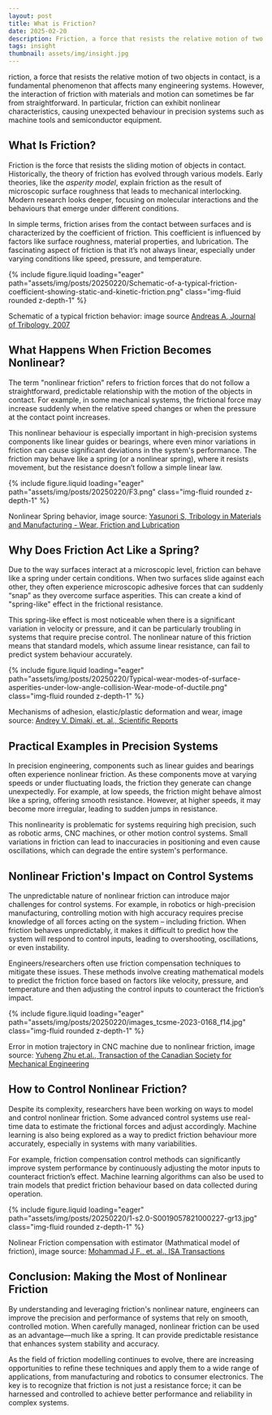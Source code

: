 ```yaml
---
layout: post
title: What is Friction?
date: 2025-02-20
description: Friction, a force that resists the relative motion of two objects in contact, is a fundamental phenomenon that affects many engineering systems. However, the interaction of friction with materials and motion can sometimes be far from straightforward.
tags: insight
thumbnail: assets/img/insight.jpg
---
```


riction, a force that resists the relative motion of two objects in contact, is a fundamental phenomenon that affects many engineering systems. However, the interaction of friction with materials and motion can sometimes be far from straightforward. In particular, friction can exhibit nonlinear characteristics, causing unexpected behaviour in precision systems such as machine tools and semiconductor equipment.

## What Is Friction?

Friction is the force that resists the sliding motion of objects in contact. Historically, the theory of friction has evolved through various models. Early theories, like the *asperity model*, explain friction as the result of microscopic surface roughness that leads to mechanical interlocking. Modern research looks deeper, focusing on molecular interactions and the behaviours that emerge under different conditions.

In simple terms, friction arises from the contact between surfaces and is characterized by the coefficient of friction. This coefficient is influenced by factors like surface roughness, material properties, and lubrication. The fascinating aspect of friction is that it’s not always linear, especially under varying conditions like speed, pressure, and temperature.

<div class="row mt-3">
    <div class="col-sm mt-3 mt-md-0">
        {% include figure.liquid loading="eager" path="assets/img/posts/20250220/Schematic-of-a-typical-friction-coefficient-showing-static-and-kinetic-friction.png" class="img-fluid rounded z-depth-1" %}
    </div>
</div>

Schematic of a typical friction behavior: image source   [Andreas A, Journal of Tribology, 2007](http://dx.doi.org/10.1115/1.2768074)

## What Happens When Friction Becomes Nonlinear?

The term "nonlinear friction" refers to friction forces that do not follow a straightforward, predictable relationship with the motion of the objects in contact. For example, in some mechanical systems, the frictional force may increase suddenly when the relative speed changes or when the pressure at the contact point increases.

This nonlinear behaviour is especially important in high-precision systems components like linear guides or bearings, where even minor variations in friction can cause significant deviations in the system's performance. The friction may behave like a spring (or a nonlinear spring), where it resists movement, but the resistance doesn’t follow a simple linear law.

<div class="row mt-3">
    <div class="col-sm mt-3 mt-md-0">
        {% include figure.liquid loading="eager" path="assets/img/posts/20250220/F3.png" class="img-fluid rounded z-depth-1" %}
    </div>
</div>

Nonlinear Spring behavior, image source: [Yasunori S, Tribology in Materials and Manufacturing - Wear, Friction and Lubrication](https://www.intechopen.com/chapters/73645)

## Why Does Friction Act Like a Spring?

Due to the way surfaces interact at a microscopic level, friction can behave like a spring under certain conditions. When two surfaces slide against each other, they often experience microscopic adhesive forces that can suddenly “snap” as they overcome surface asperities. This can create a kind of "spring-like" effect in the frictional resistance.

This spring-like effect is most noticeable when there is a significant variation in velocity or pressure, and it can be particularly troubling in systems that require precise control. The nonlinear nature of this friction means that standard models, which assume linear resistance, can fail to predict system behaviour accurately.

<div class="row mt-3">
    <div class="col-sm mt-3 mt-md-0">
        {% include figure.liquid loading="eager" path="assets/img/posts/20250220/Typical-wear-modes-of-surface-asperities-under-low-angle-collision-Wear-mode-of-ductile.png" class="img-fluid rounded z-depth-1" %}
    </div>
</div>

Mechanisms of adhesion, elastic/plastic deformation and wear, image source: [Andrey V. Dimaki, et. al., Scientific Reports](https://www.nature.com/articles/s41598-020-57429-5)

## Practical Examples in Precision Systems

In precision engineering, components such as linear guides and bearings often experience nonlinear friction. As these components move at varying speeds or under fluctuating loads, the friction they generate can change unexpectedly. For example, at low speeds, the friction might behave almost like a spring, offering smooth resistance. However, at higher speeds, it may become more irregular, leading to sudden jumps in resistance.

This nonlinearity is problematic for systems requiring high precision, such as robotic arms, CNC machines, or other motion control systems. Small variations in friction can lead to inaccuracies in positioning and even cause oscillations, which can degrade the entire system's performance.

## Nonlinear Friction's Impact on Control Systems

The unpredictable nature of nonlinear friction can introduce major challenges for control systems. For example, in robotics or high-precision manufacturing, controlling motion with high accuracy requires precise knowledge of all forces acting on the system – including friction. When friction behaves unpredictably, it makes it difficult to predict how the system will respond to control inputs, leading to overshooting, oscillations, or even instability.

Engineers/researchers often use friction compensation techniques to mitigate these issues. These methods involve creating mathematical models to predict the friction force based on factors like velocity, pressure, and temperature and then adjusting the control inputs to counteract the friction’s impact.

<div class="row mt-3">
    <div class="col-sm mt-3 mt-md-0">
        {% include figure.liquid loading="eager" path="assets/img/posts/20250220/images_tcsme-2023-0168_f14.jpg" class="img-fluid rounded z-depth-1" %}
    </div>
</div>

Error in motion trajectory in CNC machine due to nonlinear friction, image source: [Yuheng Zhu et.al., Transaction of the Canadian Society for Mechanical Engineering](https://doi.org/10.1139/tcsme-2023-0168)

## How to Control Nonlinear Friction?

Despite its complexity, researchers have been working on ways to model and control nonlinear friction. Some advanced control systems use real-time data to estimate the frictional forces and adjust accordingly. Machine learning is also being explored as a way to predict friction behaviour more accurately, especially in systems with many variabilities.

For example, friction compensation control methods can significantly improve system performance by continuously adjusting the motor inputs to counteract friction’s effect. Machine learning algorithms can also be used to train models that predict friction behaviour based on data collected during operation.

<div class="row mt-3">
    <div class="col-sm mt-3 mt-md-0">
        {% include figure.liquid loading="eager" path="assets/img/posts/20250220/1-s2.0-S0019057821000227-gr13.jpg" class="img-fluid rounded z-depth-1" %}
    </div>
</div>

Nolinear Friction compensation with estimator (Mathmatical model of friction), image source: [Mohammad J F., et. al., ISA Transactions](https://doi.org/10.1016/j.isatra.2021.01.020)

## Conclusion: Making the Most of Nonlinear Friction

By understanding and leveraging friction's nonlinear nature, engineers can improve the precision and performance of systems that rely on smooth, controlled motion. When carefully managed, nonlinear friction can be used as an advantage—much like a spring. It can provide predictable resistance that enhances system stability and accuracy.

As the field of friction modelling continues to evolve, there are increasing opportunities to refine these techniques and apply them to a wide range of applications, from manufacturing and robotics to consumer electronics. The key is to recognize that friction is not just a resistance force; it can be harnessed and controlled to achieve better performance and reliability in complex systems.